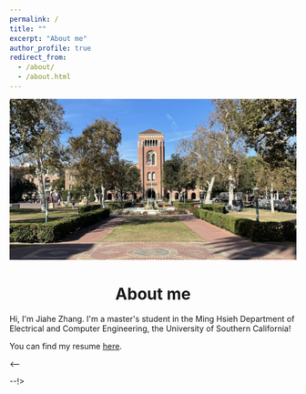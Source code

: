 ```yaml
---
permalink: /
title: ""
excerpt: "About me"
author_profile: true
redirect_from: 
  - /about/
  - /about.html
---
```

<img src="https://github.com/Sherlock-7FF15/Sherlock-7FF15.github.io/blob/master/images/hall1.png?raw=true"><br>
# <center>About me</center>
Hi, I'm Jiahe Zhang. I'm a master's student in the Ming Hsieh Department of Electrical and Computer Engineering, the University of Southern California!
<br>
<link rel="stylesheet" href="https://cdnjs.cloudflare.com/ajax/libs/font-awesome/5.15.3/css/all.min.css">
<i class="fas fa-file"></i>
You can find my resume <a href="https://drive.google.com/file/d/1srbjZD0nmwZUacqzWiIF6b9NWZ5jSZIC/view?usp=sharing" target="_blank">here</a>.

<script async src="//busuanzi.ibruce.info/busuanzi/2.3/busuanzi.pure.mini.js"></script>

<--
<span id="busuanzi_container_site_pv" style="display:none;">本站总访问量<span id="busuanzi_value_site_pv"></span>次</span>

--!>
